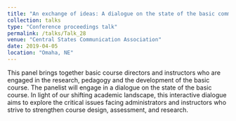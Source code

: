 ```yaml
---
title: "An exchange of ideas: A dialogue on the state of the basic communication course"
collection: talks
type: "Conference proceedings talk"
permalink: /talks/Talk_28
venue: "Central States Communication Association"
date: 2019-04-05
location: "Omaha, NE"
---
```


This panel brings together basic course directors and instructors who are engaged in the research, pedagogy and the development of the basic course. The panelist will engage in a dialogue on the state of the basic course. In light of our shifting academic landscape, this interactive dialogue aims to explore the critical issues facing administrators and instructors who strive to strengthen course design, assessment, and research. 

